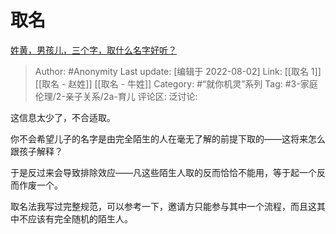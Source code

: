 # 取名
[姓黄，男孩儿，三个字，取什么名字好听？](https://www.zhihu.com/question/546451595/answer/2604291616)

> Author: #Anonymity
> Last update: [编辑于 2022-08-02]
> Link: [[取名 1]] [[取名 - 赵姓]] [[取名 - 牛姓]]
> Category: #“就你机灵”系列
> Tag: #3-家庭伦理/2-亲子关系/2a-育儿
> 评论区:
> 泛讨论:

这信息太少了，不合适取。

你不会希望儿子的名字是由完全陌生的人在毫无了解的前提下取的——这将来怎么跟孩子解释？

于是反过来会导致排除效应——凡这些陌生人取的反而恰恰不能用，等于起一个反而作废一个。

取名法我写过完整规范，可以参考一下，邀请方只能参与其中一个流程，而且这其中不应该有完全随机的陌生人。
